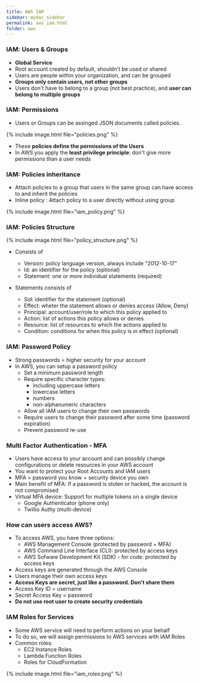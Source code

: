 ```yaml
---
title: AWS IAM
sidebar: mydoc_sidebar
permalink: aws_iam.html
folder: aws
---
```


### IAM: Users & Groups

- **Global Service**
- Root account created by default, shouldn't be used or shared
- Users are people within your organization, and can be grouped
- **Groups only contain users, not other groups**
- Users don't have to belong to a group (not best practice), and **user can belong to multiple groups**

### IAM: Permissions

- Users or Groups can be assinged JSON documents called policies.

{% include image.html file="policies.png" %}

- These **policies define the permissions of the Users**
- In AWS you apply the **least privilege principle**: don't give more permissions than a user needs


### IAM: Policies inheritance

- Attach policies to a group that users in the same group can have access to and inherit the policies
- Inline policy : Attach policy to a user directly without using group

{% include image.html file="iam_policy.png" %}

### IAM: Policies Structure

{% include image.html file="policy_structure.png" %}

- Consists of
  - Version: policy language version, always include "2012-10-17"
  - Id: an identifier for the policy (optional)
  - Statement: one or more individual statements (required)

- Statements consists of
  - Sid: identifier for the statement (optional)
  - Effect: wheter the statement allows or denies access (Allow, Deny)
  - Principal: account/user/role to which this policy applied to
  - Action: list of actions this policy allows or denies
  - Resource: list of resources to which the actions applied to
  - Condition: conditions for when this policy is in effect (optional)

### IAM: Password Policy

- Strong passwords = higher security for your account
- In AWS, you can setup a password policy
  - Set a minimum password length
  - Require specific character types:
    - including uppercase letters
    - lowercase letters
    - numbers
    - non-alphanumeric characters
  - Allow all IAM users to change their own passwords
  - Require users to change their password after some time (password expiration)
  - Prevent password re-use

### Multi Factor Authentication - MFA

- Users have access to your account and can possibly change configurations or delete resources in your AWS account
- You want to protect your Root Accounts and IAM users
- MFA = password you know + security device you own
- Main benefit of MFA: If a password is stolen or hacked, the account is not compromised
- Virtual MFA device: Support for multiple tokens on a single device
  - Google Authenticator (phone only)
  - Twillio Authy (multi-device)

### How can users access AWS?

- To access AWS, you have three options:
  - AWS Management Console (protected by password + MFA)
  - AWS Command Line Interface (CLI): protected by access keys
  - AWS Sofware Development Kit (SDK) - for code: protected by access keys
- Access keys are generated through the AWS Console
- Users manage their own access keys
- **Access Keys are secret, just like a password. Don't share them**
- Access Key ID = username
- Secret Access Key = password
- **Do not use root user to create security credentials**

### IAM Roles for Services

- Some AWS service will need to perform actions on your behalf
- To do so, we will assign permissions to AWS services with IAM Roles
- Common roles:
  - EC2 Instance Roles
  - Lambda Function Roles
  - Roles for CloudFormation

{% include image.html file="iam_roles.png" %}